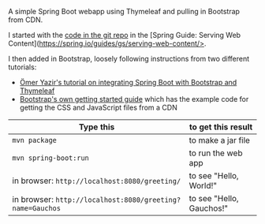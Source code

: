 

A simple Spring Boot webapp using Thymeleaf and pulling in Bootstrap from CDN.

I started with the [code in the git repo](https://github.com/spring-guides/gs-serving-web-content.git) in the [Spring Guide: Serving Web Content](https://spring.io/guides/gs/serving-web-content/>.

I then added in Bootstrap, loosely following instructions from two different tutorials:
* [Ömer Yazir's tutorial on integrating Spring Boot with Bootstrap and Thymeleaf](https://medium.com/@omeryazir/how-to-integrate-spring-boot-with-bootstrap-and-thymeleaf-5744fc8475d)
* [Bootstrap's own getting started guide](https://getbootstrap.com/docs/4.3/getting-started/introduction/) which has the example code for getting the CSS and JavaScript files from a CDN



| Type this | to get this result |
|-----------|------------|
| `mvn package` | to make a jar file|
| `mvn spring-boot:run` | to run the web app|
| in browser: `http://localhost:8080/greeting/` | to see "Hello, World!" |
| in browser: `http://localhost:8080/greeting?name=Gauchos` | to see "Hello, Gauchos!"
